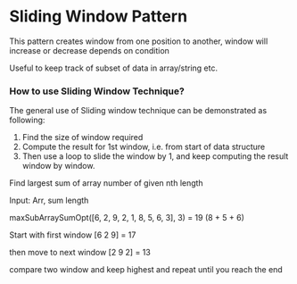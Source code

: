# Sliding Window Pattern

This pattern creates window from one position to another, window will increase or decrease depends on condition

Useful to keep track of subset of data in array/string etc.

### How to use Sliding Window Technique?

The general use of Sliding window technique can be demonstrated as following:

1. Find the size of window required
2. Compute the result for 1st window, i.e. from start of data structure
3. Then use a loop to slide the window by 1, and keep computing the result window by window.


Find largest sum of array number of given nth length

Input: Arr, sum length

maxSubArraySumOpt([6, 2, 9, 2, 1, 8, 5, 6, 3], 3) = 19 (8 + 5 + 6)

Start with first window [6 2 9] = 17

then move to next window [2 9 2] = 13

compare two window and keep highest and repeat until you reach the end
